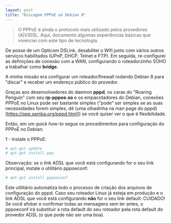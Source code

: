 ```yaml
---
layout: post
title: "Discagem PPPoE no Debian 8"
---
```


> O PPPoE é ainda o protocolo mais utilizado pelos provedores (A|V)DSL. Aqui, documento algumas experiências básicas que vivenciei com este tipo de tecnologia.

De posse de um Opticom DSLink, desabilitei o Wifi junto com vários outros serviços habilitados (UPnP, DHCP, Telnet e FTP). Em seguida, re-configurei as definições de conexão com a WAN, configurando o roteadorzinho SOHO a trabalhar como **bridge**.

A minha missão era configurar um roteador/firewall rodando Debian 8 para "discar" e receber um endereço público do provedor.

Graças aos desenvolvedores do daemon **pppd**, os caras do "Roaring Penguin" com seu **rp-pppoe.so** e os empacotadores do Debian, conexões PPPoE no Linux pode ser bastante simples ("pode" ser simples se as suas necessidades forem simples, dê (uma olhadinha na man page do pppd)[https://ppp.samba.org/pppd.html]) se você quiser ver o que é flexibilidade.

Então, em um *quick how-to* segue os procedimentos para configuração do PPPoE no Debian:

1 - Instale o PPPoE:

```bash
# apt-get update
# apt-get install ppp
```

Observação: se o link ADSL que você está configurando for o seu link principal, instale o utilitário pppoeconf:

```bash
# apt-get install pppoeconf
```

Este utilitário automatiza todo o processo de criação dos arquivos de configuração do pppd. Caso seu roteador Linux já esteja em produção e o link ADSL que você está configurando **não** for o seu link default: CUIDADO! Se você afobar e confirmar todas as mensagens sem ler antes, o pppoeconf irá substituir a rota default do seu roteador pela rota default do provedor ADSL (o que pode não ser uma boa).

